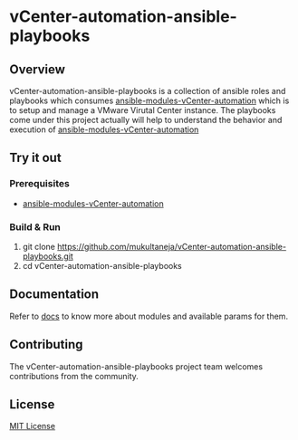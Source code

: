 # vCenter-automation-ansible-playbooks

## Overview
vCenter-automation-ansible-playbooks is a collection of ansible roles and playbooks which consumes [ansible-modules-vCenter-automation](https://github.com/mukultaneja/ansible-modules-vCenter-automation) which is to setup and manage a VMware Virutal Center instance. The playbooks come under this project actually will help to understand the behavior and execution of [ansible-modules-vCenter-automation](https://github.com/mukultaneja/ansible-modules-vCenter-automation)

## Try it out

### Prerequisites

* [ansible-modules-vCenter-automation](https://github.com/mukultaneja/ansible-modules-vCenter-automation)

### Build & Run

1. git clone https://github.com/mukultaneja/vCenter-automation-ansible-playbooks.git
2. cd vCenter-automation-ansible-playbooks

## Documentation

Refer to [docs](https://github.com/mukultaneja/ansible-modules-vCenter-automation/tree/master/docs) to know more about modules and available params for them.

## Contributing

The vCenter-automation-ansible-playbooks project team welcomes contributions from the community.

## License
[MIT License](LICENSE)
